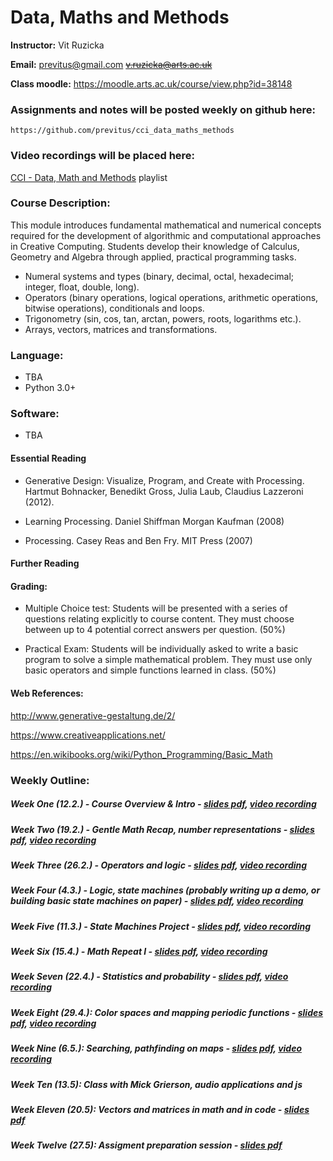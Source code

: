 # Data, Maths and Methods

**Instructor:** Vit Ruzicka

**Email:** previtus@gmail.com ~~v.ruzicka@arts.ac.uk~~

**Class moodle:** https://moodle.arts.ac.uk/course/view.php?id=38148

### Assignments and notes will be posted weekly on github here:

    https://github.com/previtus/cci_data_maths_methods

### Video recordings will be placed here:

[CCI - Data, Math and Methods](https://www.youtube.com/playlist?list=PLCIVpmFkFKQ9_0oVbmZ8Nln-3FP3_3aIz) playlist

### Course Description:

This module introduces fundamental mathematical and numerical concepts required for the development of algorithmic and computational approaches in Creative Computing. Students develop their knowledge of Calculus, Geometry and Algebra through applied, practical programming tasks.

* Numeral systems and types (binary, decimal, octal, hexadecimal; integer,
float, double, long).
* Operators (binary operations, logical operations, arithmetic operations,
bitwise operations), conditionals and loops.
* Trigonometry (sin, cos, tan, arctan, powers, roots, logarithms etc.).
* Arrays, vectors, matrices and transformations.

### Language: 
* TBA
* Python 3.0+ 

### Software:  
* TBA

#### Essential Reading 

* Generative Design: Visualize, Program, and Create with Processing. Hartmut Bohnacker, Benedikt Gross, Julia Laub, Claudius Lazzeroni (2012).

* Learning Processing. Daniel Shiffman Morgan Kaufman (2008)

* Processing. Casey Reas and Ben Fry. MIT Press (2007)

#### Further Reading 

#### Grading: 

* Multiple Choice test: Students will be presented with a series of questions relating explicitly to course content. They must choose between up to 4 potential correct answers per question. (50%)

* Practical Exam: Students will be individually asked to write a basic program to solve a simple mathematical problem. They must use only basic operators and simple functions learned in class. (50%)

#### Web References:

http://www.generative-gestaltung.de/2/

https://www.creativeapplications.net/

https://en.wikibooks.org/wiki/Python_Programming/Basic_Math


### Weekly Outline: 

##### Week One (12.2.) - Course Overview & Intro - [slides pdf](https://github.com/previtus/cci_data_maths_methods/blob/master/week01_intro/w01_intro.pdf), [video recording](https://youtu.be/r8eh_GhqTbI)

##### Week Two (19.2.) - Gentle Math Recap, number representations - [slides pdf](https://github.com/previtus/cci_data_maths_methods/blob/master/week02_math-recap/w02_math-recap.pdf), [video recording](https://youtu.be/YFkjZQDo330)

##### Week Three (26.2.) - Operators and logic - [slides pdf](https://github.com/previtus/cci_data_maths_methods/blob/master/week03_operators-logic/w03_operators-logic.pdf), [video recording](https://youtu.be/N1_g4HSd9Yk)

##### Week Four (4.3.) - Logic, state machines (probably writing up a demo, or building basic state machines on paper) - [slides pdf](https://github.com/previtus/cci_data_maths_methods/blob/master/week04_machines-primes/w04_machines-primes.pdf), [video recording](https://youtu.be/fNxb0K_Qf80)

##### Week Five (11.3.) - State Machines Project - [slides pdf](https://github.com/previtus/cci_data_maths_methods/blob/master/week05_state-machines-project/w05_state-machines-project.pdf), [video recording](https://youtu.be/ge0twaI9RLA)

##### Week Six (15.4.) - Math Repeat I - [slides pdf](https://github.com/previtus/cci_data_maths_methods/blob/master/week06_math-repeat-I/w06_math-repeat-I.pdf), [video recording](https://youtu.be/jNtObaKcOmM)

##### Week Seven (22.4.) - Statistics and probability - [slides pdf](https://github.com/previtus/cci_data_maths_methods/blob/master/week07_statistics-probability/w07_statistics-probability.pdf), [video recording](https://youtu.be/liY0rvSqF0s)

##### Week Eight (29.4.): Color spaces and mapping periodic functions - [slides pdf](https://github.com/previtus/cci_data_maths_methods/blob/master/week08_map-color-spaces/w08_map-color-spaces.pdf), [video recording](https://youtu.be/54x1CA_R_2Q)

##### Week Nine (6.5.): Searching, pathfinding on maps - [slides pdf](https://github.com/previtus/cci_data_maths_methods/blob/master/week09_searching/w09_searching.pdf), [video recording](https://youtu.be/O4wwY2rRdPM)

##### Week Ten (13.5): Class with Mick Grierson, audio applications and js

##### Week Eleven (20.5): Vectors and matrices in math and in code - [slides pdf](https://github.com/previtus/cci_data_maths_methods/blob/master/week11_vectors-matrices/w11_vectors-matrices.pdf)

##### Week Twelve (27.5): Assigment preparation session - [slides pdf](https://github.com/previtus/cci_data_maths_methods/blob/master/week12_exam-prep/w12_exam-prep.pdf)
